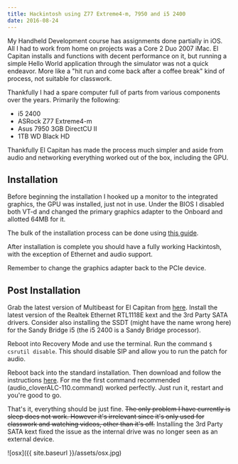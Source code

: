 ```yaml
---
title: Hackintosh using Z77 Extreme4-m, 7950 and i5 2400
date: 2016-08-24
---
```


My Handheld Development course has assignments done partially in iOS. All I had to work from home on projects was a Core 2 Duo 2007 iMac. El Capitan installs and functions with decent performance on it, but running a simple Hello World application through the simulator was not a quick endeavor. More like a "hit run and come back after a coffee break" kind of process, not suitable for classwork.

Thankfully I had a spare computer full of parts from various components over the years. Primarily the following:

* i5 2400
* ASRock Z77 Extreme4-m
* Asus 7950 3GB DirectCU II
* 1TB WD Black HD

Thankfully El Capitan has made the process much simpler and aside from audio and networking everything worked out of the box, including the GPU.

## Installation

Before beginning the installation I hooked up a monitor to the integrated graphics, the GPU was installed, just not in use. Under the BIOS I disabled both VT-d and changed the primary graphics adapter to the Onboard and allotted 64MB for it.

The bulk of the installation process can be done using [this guide](https://eladnava.com/install-os-x-10-11-el-capitan-on-hackintosh-vanilla/).

After installation is complete you should have a fully working Hackintosh, with the exception of Ethernet and audio support.

Remember to change the graphics adapter back to the PCIe device.

## Post Installation

Grab the latest version of Multibeast for El Capitan from [here](http://www.tonymacx86.com/resources/multibeast-el-capitan-8-2-3.319/). Install the latest version of the Realtek Ethernet RTL1118E kext and the 3rd Party SATA drivers. Consider also installing the SSDT (might have the name wrong here) for the Sandy Bridge i5 (the i5 2400 is a Sandy Bridge processor).

Reboot into Recovery Mode and use the terminal. Run the command `$ csrutil disable`. This should disable SIP and allow you to run the patch for audio.

Reboot back into the standard installation. Then download and follow the instructions [here](https://github.com/toleda/audio_ALC_guides/blob/master/Realtek%20ALC%20AppleHDA.pdf). For me the first command recommended (audio_cloverALC-110.command) worked perfectly. Just run it, restart and you're good to go.

That's it, everything should be just fine. ~~The only problem I have currently is sleep does not work. However it's irrelevant since it's only used for classwork and watching videos, other than it's off.~~ Installing the 3rd Party SATA kext fixed the issue as the internal drive was no longer seen as an external device.

![osx]({{ site.baseurl }}/assets/osx.jpg)
